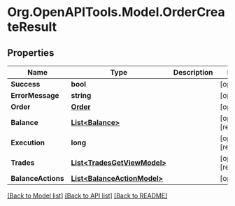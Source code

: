 # Org.OpenAPITools.Model.OrderCreateResult
## Properties

Name | Type | Description | Notes
------------ | ------------- | ------------- | -------------
**Success** | **bool** |  | [optional] 
**ErrorMessage** | **string** |  | [optional] 
**Order** | [**Order**](Order.md) |  | [optional] 
**Balance** | [**List&lt;Balance&gt;**](Balance.md) |  | [optional] [readonly] 
**Execution** | **long** |  | [optional] [readonly] 
**Trades** | [**List&lt;TradesGetViewModel&gt;**](TradesGetViewModel.md) |  | [optional] [readonly] 
**BalanceActions** | [**List&lt;BalanceActionModel&gt;**](BalanceActionModel.md) |  | [optional] 

[[Back to Model list]](../README.md#documentation-for-models) [[Back to API list]](../README.md#documentation-for-api-endpoints) [[Back to README]](../README.md)

